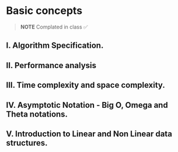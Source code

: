 # Basic concepts 
> **NOTE** Complated in class ✅

## I. Algorithm Specification.

## II. Performance analysis

## III. Time complexity and space complexity.

## IV. Asymptotic Notation - Big O, Omega and Theta notations.

## V. Introduction to Linear and Non Linear data structures.

